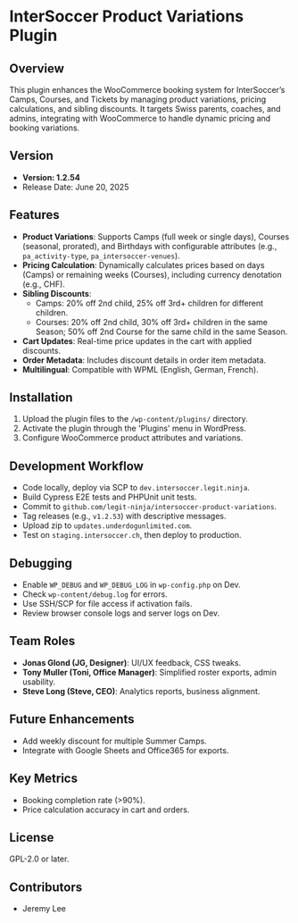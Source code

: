 # InterSoccer Product Variations Plugin

## Overview
This plugin enhances the WooCommerce booking system for InterSoccer’s Camps, Courses, and Tickets by managing product variations, pricing calculations, and sibling discounts. It targets Swiss parents, coaches, and admins, integrating with WooCommerce to handle dynamic pricing and booking variations.

## Version
- **Version: 1.2.54**  
- Release Date: June 20, 2025

## Features
- **Product Variations**: Supports Camps (full week or single days), Courses (seasonal, prorated), and Birthdays with configurable attributes (e.g., `pa_activity-type`, `pa_intersoccer-venues`).
- **Pricing Calculation**: Dynamically calculates prices based on days (Camps) or remaining weeks (Courses), including currency denotation (e.g., CHF).
- **Sibling Discounts**:
  - Camps: 20% off 2nd child, 25% off 3rd+ children for different children.
  - Courses: 20% off 2nd child, 30% off 3rd+ children in the same Season; 50% off 2nd Course for the same child in the same Season.
- **Cart Updates**: Real-time price updates in the cart with applied discounts.
- **Order Metadata**: Includes discount details in order item metadata.
- **Multilingual**: Compatible with WPML (English, German, French).

## Installation
1. Upload the plugin files to the `/wp-content/plugins/` directory.
2. Activate the plugin through the 'Plugins' menu in WordPress.
3. Configure WooCommerce product attributes and variations.

## Development Workflow
- Code locally, deploy via SCP to `dev.intersoccer.legit.ninja`.
- Build Cypress E2E tests and PHPUnit unit tests.
- Commit to `github.com/legit-ninja/intersoccer-product-variations`.
- Tag releases (e.g., `v1.2.53`) with descriptive messages.
- Upload zip to `updates.underdogunlimited.com`.
- Test on `staging.intersoccer.ch`, then deploy to production.

## Debugging
- Enable `WP_DEBUG` and `WP_DEBUG_LOG` in `wp-config.php` on Dev.
- Check `wp-content/debug.log` for errors.
- Use SSH/SCP for file access if activation fails.
- Review browser console logs and server logs on Dev.

## Team Roles
- **Jonas Glond (JG, Designer)**: UI/UX feedback, CSS tweaks.
- **Tony Muller (Toni, Office Manager)**: Simplified roster exports, admin usability.
- **Steve Long (Steve, CEO)**: Analytics reports, business alignment.

## Future Enhancements
- Add weekly discount for multiple Summer Camps.
- Integrate with Google Sheets and Office365 for exports.

## Key Metrics
- Booking completion rate (>90%).
- Price calculation accuracy in cart and orders.

## License
GPL-2.0 or later.

## Contributors
- Jeremy Lee

